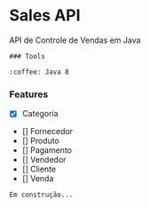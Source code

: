 # Sales API
API de Controle de Vendas em Java
```
### Tools

:coffee: Java 8
```
### Features  

- [X] Categoria
- [] Fornecedor
- [] Produto
- [] Pagamento
- [] Vendedor
- [] Cliente
- [] Venda
```
Em construção...
